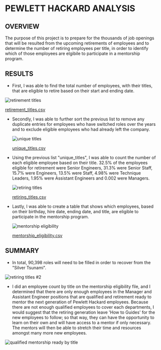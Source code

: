 # PEWLETT HACKARD ANALYSIS

## OVERVIEW

The purpose of this project is to prepare for the thousands of job openings 
that will be resulted from the upcoming retirements of employees and to determine
the number of retiring employees per title, in order to identify which of those
employees are elgibile to participate in a mentorship program.

## RESULTS
  
  - First, I was able to find the total number of employees, with their titles, that are eligible to retire based on their 
    start and ending date.

  ![retirement titles](https://user-images.githubusercontent.com/103302566/170900858-9b2c0c58-0d66-4210-b037-79eaa3bf00b0.png)
  
  [retirement_titles.csv](https://github.com/rgilgeous19/Pewlett-Hackard-Analysis/files/8794777/retirement_titles.csv)



  - Secondly, I was able to further sort the previous list to remove any duplicate entries for employees who have
    switched roles over the years and to exclude eligible employees who had already left the company.
    
    ![unique titles](https://user-images.githubusercontent.com/103302566/170901528-baac7637-5162-4dda-9f73-3131eecbf17d.png)
    
    [unique_titles.csv](https://github.com/rgilgeous19/Pewlett-Hackard-Analysis/files/8794774/unique_titles.csv)


  - Using the previous list "unique_titles", I was able to count the number of each eligible employee based on their title.
    32.5% of the employees eligible for retirement were Senior Engineers, 31.3% were Senior Staff, 15.7% were Engineers, 13.5% 
    were Staff, 4.98% were Technique Leaders, 1.95% were Assistant Engineers and 0.002 were Managers.
    

    ![retiring titles](https://user-images.githubusercontent.com/103302566/170901904-997099e2-92b7-48ea-bccf-4ac3cb62efe6.png)
    
    [retiring_titles.csv](https://github.com/rgilgeous19/Pewlett-Hackard-Analysis/files/8794782/retiring_titles.csv)


  - Lastly, I was able to create a table that shows which employees, based on their birthday, hire date, ending date, and title, 
    are eligible to participate in the mentorship program. 
    
    ![mentorship eligibility](https://user-images.githubusercontent.com/103302566/170902995-02bdbbc1-c979-42dc-ae84-07bb25697262.png)

     [mentorship_eligibility.csv](https://github.com/rgilgeous19/Pewlett-Hackard-Analysis/files/8794818/mentorship_eligibility.csv)



 ## SUMMARY
  
  - In total, 90,398 roles will need to be filled in order to recover from the "Silver Tsunami".
      
   ![retiring titles #2](https://user-images.githubusercontent.com/103302566/170903651-3ad839d8-62bd-4647-b21e-5e58341c13f1.png)
      
      
  - I did an employee count by title on the mentorship eligibility file, and I determined that there are only enough
    employees in the Manager and Assistant Engineer positions that are qualified and retirement ready to mentor the next generation of 
    Pewlett Hackard employees. Because there are not enough qualified employees to cover each departments, I would suggest that 
    the retiring generation leave 'How to Guides' for the new employees to follow; so that way, they can have the opportunity to learn
    on their own and will have access to a mentor if only necessary. The mentors will then be able to stretch their time and resources 
    amongst many more new employees. 
    
  ![qualified mentorship ready by title](https://user-images.githubusercontent.com/103302566/170906217-a7b4e60f-39e6-43d5-87d9-72bfc269286a.png)

  
  
